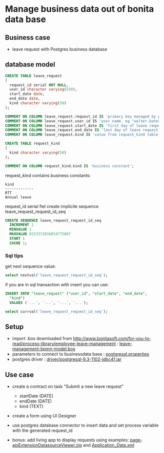 # Manage business data out of bonita data base

## Business case

* leave request with Postgres business database

## database model

```sql
CREATE TABLE leave_request
(
  request_id serial NOT NULL,
  user_id character varying(250),
  start_date date,
  end_date date,
  kind character varying(50)
);

COMMENT ON COLUMN leave_request.request_id IS 'primary key managed by postgres sequence';
COMMENT ON COLUMN leave_request.user_id IS 'user name. eg "walter.bates"';
COMMENT ON COLUMN leave_request.start_date IS 'first day of leave request';
COMMENT ON COLUMN leave_request.end_date IS 'last day of leave request';
COMMENT ON COLUMN leave_request.kind IS 'value from request_kind table';

CREATE TABLE request_kind
(
  kind character varying(50)
);

COMMENT ON COLUMN request_kind.kind IS 'business constant';
```

request_kind contains business constants:

```
kind         
-------------
RTT          
Annual leave 
```

request_id serial fiel create implicite sequence leave_request_request_id_seq

```sql
CREATE SEQUENCE leave_request_request_id_seq
  INCREMENT 1
  MINVALUE 1
  MAXVALUE 9223372036854775807
  START 1
  CACHE 1;
```  

### Sql tips
 
get next sequence value:
```sql
select nextval('leave_request_request_id_seq');
```

if you are in sql transaction with insert you can use:
```sql
INSERT INTO "leave_request" ("user_id", "start_date", "end_date",
  "kind")
  VALUES ('...', '...', '...', '...');

select currval('leave_request_request_id_seq');
```

## Setup

* import .bos downloaded from http://www.bonitasoft.com/for-you-to-read/process-library/employee-leave-management : [leave-management-bpmn-model.bos](leave-management-bpmn-model.bos)
* parameters to connect to businessdata base : [postgresql.properties](postgresql.properties)
* postgres driver : [driver/postgresql-9.3-1102-jdbc41.jar](driver/postgresql-9.3-1102-jdbc41.jar)


## Use case

* create a contract on task "Submit a new leave request"
    - startDate (DATE)
    - endDate (DATE)
    - kind (TEXT)
    
* create a form using UI Designer
    
* use postgres database connector to insert data and set process variable with the generated request_id

* bonus: add living app to display requests using examples: [page-apiExtensionDatasourceViewer.zip](page-apiExtensionDatasourceViewer.zip) and [Application_Data.xml](Application_Data.xml)